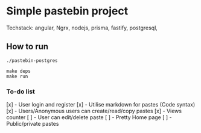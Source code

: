 # Simple pastebin project

Techstack: angular, Ngrx, nodejs, prisma, fastify, postgresql,

## How to run

    ./pastebin-postgres

    make deps
    make run

### To-do list 

[x] - User login and register
[x] - Utilise markdown for pastes (Code syntax)
[x] - Users/Anonymous users can create/read/copy pastes
[x] - Views counter
[ ] - User can edit/delete paste
[ ] - Pretty Home page
[ ] - Public/private pastes 
